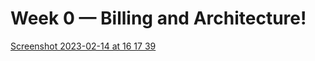 # Week 0 — Billing and Architecture!

[Screenshot 2023-02-14 at 16 17 39](https://user-images.githubusercontent.com/124910763/218795679-95351424-3ad4-4566-aa7f-ba87a117a34a.png)

